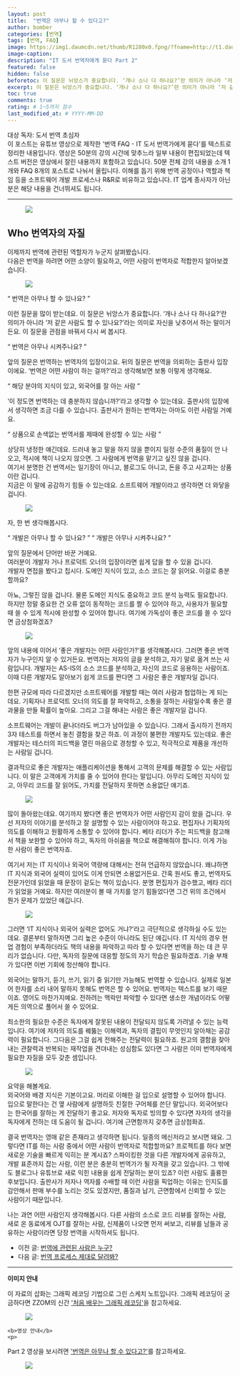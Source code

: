 ```yaml
---
layout: post
title:  "번역은 아무나 할 수 있다고?"
author: bomber
categories: [번역]
tags: [번역, FAQ]
image: https://img1.daumcdn.net/thumb/R1280x0.fpng/?fname=http://t1.daumcdn.net/brunch/service/user/96Gy/image/5DOjf_tWg3b0KtJPGpCc6moXjAQ.png
image-caption: 
description: "IT 도서 번역자에게 묻다 Part 2"
featured: false
hidden: false
beforetoc: 이 질문은 뉘앙스가 중요합니다. ‘개나 소나 다 하나요?’란 의미가 아니라 ‘저 같은 사람도 할 수 있나요?’라는 의미로 자신을 낮추어서 하는 말이거든요. 이 질문을 관점을 바꿔서 다시 써 봅시다.
excerpt: 이 질문은 뉘앙스가 중요합니다. ‘개나 소나 다 하나요?’란 의미가 아니라 ‘저 같은 사람도 할 수 있나요?’라는 의미로 자신을 낮추어서 하는 말이거든요. 이 질문을 관점을 바꿔서 다시 써 봅시다.
toc: true
comments: true
rating: # 1~5까지 점수
last_modified_at: # YYYY-MM-DD
---
```



<div class="note">
<p>
대상 독자: 도서 번역 초심자<br/>
이 포스트는 유튜브 영상으로 제작한 '번역 FAQ - IT 도서 번역가에게 묻다'를 텍스트로 정리한 내용입니다. 영상은 50분의 강의 시간에 맞추느라 일부 내용이 편집되었는데 텍스트 버전은 영상에서 잘린 내용까지 포함하고 있습니다. 50분 전체 강의 내용을 소개 1개와 FAQ 8개의 포스트로 나눠서 올립니다. 
이해를 돕기 위해 번역 공정이나 역할과 책임 등을 소프트웨어 개발 프로세스나 R&R로 비유하고 있습니다. IT 업계 종사자가 아닌 분은 해당 내용을 건너뛰셔도 됩니다.
</p>
</div>

<hr/>



<figure>
<img class="large" src="https://img1.daumcdn.net/thumb/R1280x0.fjpg/?fname=http://t1.daumcdn.net/brunch/service/user/96Gy/image/RBoWIHBX8Hr2SbfIXQy-j86z5qQ.PNG" alter="">
<figcaption class="center"></figcaption>
</figure>

## Who 번역자의 자질

이제까지 번역에 관련된 역할자가 누군지 살펴봤습니다.<br/>
다음은 번역을 하려면 어떤 소양이 필요하고, 어떤 사람이 번역자로 적합한지 알아보겠습니다.

<figure>
<img class="large" src="https://img1.daumcdn.net/thumb/R1280x0.fjpg/?fname=http://t1.daumcdn.net/brunch/service/user/96Gy/image/7Tn6A4ciIivW_Bcwshm6bQWyt1E.PNG" alter="">
<figcaption class="center"></figcaption>
</figure>

<q class="center">
번역은 아무나 할 수 있나요? 
</q>

이런 질문을 많이 받는데요. 이 질문은 뉘앙스가 중요합니다. ‘개나 소나 다 하나요?’란 의미가 아니라 ‘저 같은 사람도 할 수 있나요?’라는 의미로 자신을 낮추어서 하는 말이거든요. 이 질문을 관점을 바꿔서 다시 써 봅시다.


<q class="center">
번역은 아무나 시켜주나요?
</q>

앞의 질문은 번역하는 번역자의 입장이고요. 뒤의 질문은 번역을 의뢰하는 출판사 입장이에요. ‘번역은 어떤 사람이 하는 걸까?’라고  생각해보면 보통 이렇게 생각해요.


<q class="center">
해당 분야의 지식이 있고, 외국어를 잘 아는 사람
</q>

‘이 정도면 번역하는 데 충분하지 않습니까?’라고 생각할 수 있는데요. 출판사의 입장에서 생각하면 조금 다를 수 있습니다. 출판사가 원하는 번역자는 아마도 이런 사람일 거예요.


<q class="center">
상품으로 손색없는 번역서를 제때에 완성할 수 있는 사람
</q>

상당히 냉정한 얘긴데요. 드러내 놓고 말을 하지 않을 뿐이지 일정 수준의 품질이 안 나오고, 적시에 책이 나오지 않으면. 그 사람에게 번역을 맡기고 싶진 않을 겁니다.<br/>
여기서 분명한 건 번역서는 일기장이 아니고, 블로그도 아니고, 돈을 주고 사고파는 상품이란 겁니다.<br/>
지금은 이 말에 공감하기 힘들 수 있는데요. 소프트웨어 개발이라고 생각하면 더 와닿을 겁니다.

<figure>
<img class="large" src="https://img1.daumcdn.net/thumb/R1280x0.fjpg/?fname=http://t1.daumcdn.net/brunch/service/user/96Gy/image/21CTZuCWNxO_uFkyYAMcAXxIWKo.PNG" alter="">
<figcaption class="center"></figcaption>
</figure>

자, 한 번 생각해봅시다.<br/>

<q class="center">
개발은 아무나 할 수 있나요?
</q>
<q class="center">
개발은 아무나 시켜주나요?
</q>


앞의 질문에서 단어만 바꾼 거예요.<br/>
여러분이 개발자 거나 프로덕트 오너의 입장이라면 쉽게 답을 할 수 있을 겁니다.<br/>
개발자 면접을 봤다고 칩시다. 도메인 지식이 있고, 소스 코드는 잘 읽어요. 이걸로 충분할까요?

아뇨, 그렇진 않을 겁니다. 물론 도메인 지식도 중요하고 코드 분석 능력도 필요합니다. 하지만 정말 중요한 건 오류 없이 동작하는 코드를 짤 수 있어야 하고, 사용자가 필요할 때 쓸 수 있게 적시에 완성할 수 있어야 합니다. 여기에 가독성이 좋은 코드를 쓸 수 있다면 금상첨화겠죠?

<figure>
<img class="large" src="https://img1.daumcdn.net/thumb/R1280x0.fjpg/?fname=http://t1.daumcdn.net/brunch/service/user/96Gy/image/TEQM_80itDTA-VN2THjyiTljxDk.PNG" alter="">
<figcaption class="center"></figcaption>
</figure>

앞의 내용에 이어서 ‘좋은 개발자는 어떤 사람인가?’를 생각해봅시다. 그러면 좋은 번역자가 누구인지 알 수 있거든요. 번역자는 저자의 글을 분석하고, 자기 말로 옮겨 쓰는 사람입니다. 개발자는 AS-IS의 소스 코드를 분석하고, 자신의 코드로 응용하는 사람이죠. 이때 다른 개발자도 알아보기 쉽게 코드를 짠다면 그 사람은 좋은 개발자일 겁니다.<br/>

한편 규모에 따라 다르겠지만 소프트웨어를 개발할 때는 여러 사람과 협업하는 게 되는데요. 기획자나 프로덕트 오너의 의도를 잘 파악하고, 소통을 잘하는 사람일수록 좋은 결과물을 만들 확률이 높아요. 그리고 그걸 해내는 사람은 좋은 개발자일 겁니다.<br/>

소프트웨어는 개발이 끝나더라도 버그가 남아있을 수 있습니다. 그래서 출시하기 전까지 3자 테스트를 하면서 놓친 결함을 찾곤 하죠. 이 과정이 불편한 개발자도 있는데요. 좋은 개발자는 테스터의 피드백을 열린 마음으로 경청할 수 있고, 적극적으로 제품을 개선하는 사람일 겁니다.<br/>

결과적으로 좋은 개발자는 애플리케이션을 통해서 고객의 문제를 해결할 수 있는 사람입니다. 이 말은 고객에게 가치를 줄 수 있어야 한다는 말입니다. 아무리 도메인 지식이 있고, 아무리 코드를 잘 읽어도, 가치를 전달하지 못하면 소용없단 얘기죠.

<figure>
<img class="large" src="https://img1.daumcdn.net/thumb/R1280x0.fjpg/?fname=http://t1.daumcdn.net/brunch/service/user/96Gy/image/zbcplGTaQMb_nAYlD2P95ueibVQ.PNG" alter="">
<figcaption class="center"></figcaption>
</figure>

많이 돌아왔는데요. 여기까지 봤다면 좋은 번역자가 어떤 사람인지 감이 왔을 겁니다. 우선 저자의 이야기를 분석하고 잘 설명할 수 있는 사람이어야 하고요. 편집자나 기획자의 의도를 이해하고 원활하게 소통할 수 있어야 합니다. 베타 리더가 주는 피드백을 참고해서 책을 보완할 수 있어야 하고, 독자의 아쉬움을 책으로 해결해줘야 합니다. 이게 가능한 사람이 좋은 번역자죠.<br/>

여기서 저는 IT 지식이나 외국어 역량에 대해서는 전혀 언급하지 않았습니다. 왜냐하면 IT 지식과 외국어 실력이 있어도 이게 안되면 소용없거든요. 간혹 원서도 좋고, 번역자도 전문가인데 읽었을 때 문장이 겉도는 책이 있습니다. 분명 편집자가 검수했고, 베타 리더가 읽었을 거예요. 하지만 여러분이 볼 때 가치를 얻기 힘들었다면 그건 위의 조건에서 뭔가 문제가 있었단 얘깁니다.<br/>

<figure>
<img class="large" src="https://img1.daumcdn.net/thumb/R1280x0.fjpg/?fname=http://t1.daumcdn.net/brunch/service/user/96Gy/image/SONDrOC8RosG7k9mPu9u_RR_NPo.PNG" alter="">
<figcaption class="center"></figcaption>
</figure>

그러면 ‘IT 지식이나 외국어 실력은 없어도 거냐?’라고 극단적으로 생각하실 수도 있는데요. 결론부터 말하자면 그리 높은 수준이 아니라도 된단 얘깁니다. IT 지식의 경우 현업 경험이 부족하더라도 책의 내용을 파악하고 따라 할 수 있다면 번역을 하는 데 큰 무리가 없습니다. 다만, 독자의 질문에 대응할 정도의 자기 학습은 필요하겠죠. 기술 부채가 있다면 이번 기회에 청산해야 합니다.<br/>

외국어는 말하기, 듣기, 쓰기, 읽기 중 읽기만 가능해도 번역할 수 있습니다. 실제로 일본어 한자를 소리 내어 말하지 못해도 번역은 할 수 있어요. 번역자는 텍스트를 보기 때문이죠. 영어도 마찬가지예요. 전하려는 맥락만 파악할 수 있다면 생소한 개념이라도 어떻게든 의역으로 풀어서 쓸 수 있어요.<br/>

최소한의 필요한 수준은 독자에게 잘못된 내용이 전달되지 않도록 가려낼 수 있는 능력입니다. 여기에 저자의 의도를 꿰뚫는 이해력과, 독자의 결핍이 무엇인지 알아채는 공감력이 필요합니다. 그다음은 그걸 쉽게 전해주는 전달력이 필요하죠. 원고의 결함을 찾아내는 관찰력과 반복되는 재작업을 견뎌내는 성심함도 있다면 그 사람은 이미 번역자에게 필요한 자질을 모두 갖춘 셈입니다.<br/>

<figure>
<img class="large" src="https://img1.daumcdn.net/thumb/R1280x0.fjpg/?fname=http://t1.daumcdn.net/brunch/service/user/96Gy/image/j7OalwALpkpyYSru3aj3ryiooJU.PNG" alter="">
<figcaption class="center"></figcaption>
</figure>

요약을 해볼게요.<br/>
외국어와 배경 지식은 기본이고요. 머리로 이해한 걸 입으로 설명할 수 있어야 합니다. 입으로 말한다는 건 옆 사람에게 설명하듯 친절한 구어체를 쓴단 말입니다. 외국어보다는 한국어를 잘하는 게 전달하기 좋고요. 저자와 독자로 빙의할 수 있다면 자자의 생각을 독자에게 전하는 데 도움이 될 겁니다. 여기에 근면함까지 갖추면 금상첨화죠.<br/>

결국 번역자는 영매 같은 존재라고 생각하면 됩니다. 일종의 메신저라고 보시면 돼요. 그렇다면 IT를 하는 사람 중에서 어떤 사람이 번역자로 적합할까요? 프로젝트를 하다 보면 새로운 기술을 빠르게 익히는 분 계시죠? 스파이킹한 것을 다른 개발자에게 공유하고, 개발 표준까지 잡는 사람, 이런 분은 충분히 번역가가 될 자격을 갖고 있습니다. 그 밖에도 블로그나 유튜브로 새로 익힌 내용을 쉽게 전달하는 분이 있죠? 이런 사람도 훌륭한 후보입니다. 출판사가 저자나 역자를 수배할 때 이런 사람을 픽업하는 이유는 인지도를 감안해서 판매 부수를 노리는 것도 있겠지만, 품질과 납기, 근면함에서 신뢰할 수 있는 사람이기 때문입니다.<br/>

나는 과연 어떤 사람인지 생각해봅시다. 다른 사람의 소스로 코드 리뷰를 잘하는 사람, 새로 온 동료에게 OJT를 잘하는 사람, 신제품이 나오면 먼저 써보고, 리뷰를 남들과 공유하는 사람이라면 당장 번역을 시작하셔도 됩니다. 

<ul>
<li>
이전 글: <a href="{{ site.baseurl }}/faq-02-who" target="_blank">번역에 관련된 사람은 누구?</a>
</li>
<li>
다음 글: <a href="{{ site.baseurl }}/faq-04-how" target="_blank">번역 프로세스 제대로 달려봐?</a>
</li>
</ul>

<hr/>

<div class="note">
    <b>이미지 안내</b>
    <p>
    이 자료의 삽화는 그래픽 레코딩 기법으로 그린 스케치 노트입니다. 그래픽 레코딩이 궁금하다면 ZZOM의 신간 <a href="http://aladin.kr/p/G4zvf" target="_blank">'처음 배우는 그래픽 레코딩'</a>을 참고하세요.
    </p>
    <figure>
    <img class="large" src="https://img1.daumcdn.net/thumb/R1280x0.fpng/?fname=http://t1.daumcdn.net/brunch/service/user/96Gy/image/qqqnmhAWZxfuZ8twG-cVZh5PVkE.png" alter="">
    </figure>

    <b>영상 안내</b>
    <p>
 Part 2 영상을 보시려면 <a href="https://youtu.be/oVLNmYhCihQ" target="_blank">'번역은 아무나 할 수 있다고?'</a>를 참고하세요.
    </p>
    <figure>
    <img class="large" src="https://img1.daumcdn.net/thumb/R1280x0/?fname=http://t1.daumcdn.net/brunch/service/user/96Gy/image/5iG0gSncvwKPizLXQ4smZJoVkNQ.png" alter="">
    </figure>
</div>